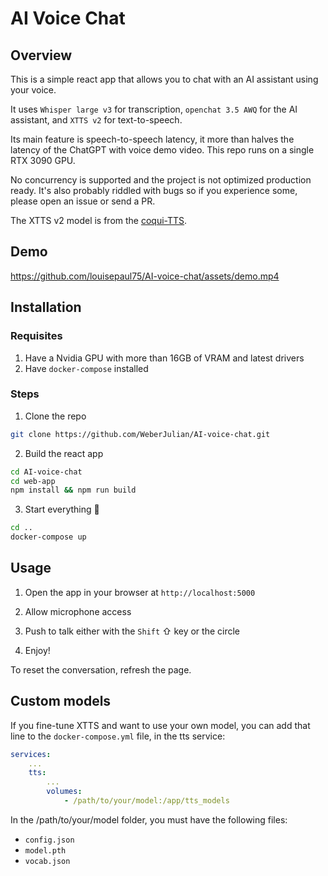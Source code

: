 # AI Voice Chat

## Overview

This is a simple react app that allows you to chat with an AI assistant using your voice.

It uses `Whisper large v3` for transcription, `openchat 3.5 AWQ` for the AI assistant, and `XTTS v2` for text-to-speech.

Its main feature is speech-to-speech latency, it more than halves the latency of the ChatGPT with voice demo video.
This repo runs on a single RTX 3090 GPU. 

No concurrency is supported and the project is not optimized production ready. It's also probably riddled with bugs so if you experience some, please open an issue or send a PR.

The XTTS v2 model is from the [coqui-TTS](https://github.com/coqui-ai/TTS).

## Demo

https://github.com/louisepaul75/AI-voice-chat/assets/demo.mp4

## Installation

### Requisites
1. Have a Nvidia GPU with more than 16GB of VRAM and latest drivers
2. Have `docker-compose` installed

### Steps
1. Clone the repo

```bash
git clone https://github.com/WeberJulian/AI-voice-chat.git
```

2. Build the react app

```bash
cd AI-voice-chat
cd web-app
npm install && npm run build
```

3. Start everything 🚀

```bash
cd ..
docker-compose up
```

## Usage

1. Open the app in your browser at `http://localhost:5000`

2. Allow microphone access

3. Push to talk either with the `Shift` ⇧ key or the circle

4. Enjoy!

To reset the conversation, refresh the page.

## Custom models

If you fine-tune XTTS and want to use your own model, you can add that line to the `docker-compose.yml` file, in the tts service:

```yml
services:
    ...
    tts:
        ...
        volumes:
            - /path/to/your/model:/app/tts_models
```

In the /path/to/your/model folder, you must have the following files:
- `config.json`
- `model.pth`
- `vocab.json`

